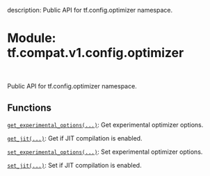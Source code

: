 description: Public API for tf.config.optimizer namespace.

<div itemscope itemtype="http://developers.google.com/ReferenceObject">
<meta itemprop="name" content="tf.compat.v1.config.optimizer" />
<meta itemprop="path" content="Stable" />
</div>

# Module: tf.compat.v1.config.optimizer

<!-- Insert buttons and diff -->

<table class="tfo-notebook-buttons tfo-api nocontent" align="left">

</table>



Public API for tf.config.optimizer namespace.



## Functions

[`get_experimental_options(...)`](../../../../tf/config/optimizer/get_experimental_options.md): Get experimental optimizer options.

[`get_jit(...)`](../../../../tf/config/optimizer/get_jit.md): Get if JIT compilation is enabled.

[`set_experimental_options(...)`](../../../../tf/config/optimizer/set_experimental_options.md): Set experimental optimizer options.

[`set_jit(...)`](../../../../tf/config/optimizer/set_jit.md): Set if JIT compilation is enabled.

